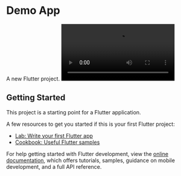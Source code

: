 # Demo App

A new Flutter project.
<video src="https://github.com/srikanthsc/flutterportfolio/blob/master/flutterapp.mp4" controls="controls" style="max-width: 730px;">
</video>


## Getting Started

This project is a starting point for a Flutter application.

A few resources to get you started if this is your first Flutter project:

- [Lab: Write your first Flutter app](https://docs.flutter.dev/get-started/codelab)
- [Cookbook: Useful Flutter samples](https://docs.flutter.dev/cookbook)

For help getting started with Flutter development, view the
[online documentation](https://docs.flutter.dev/), which offers tutorials,
samples, guidance on mobile development, and a full API reference.
